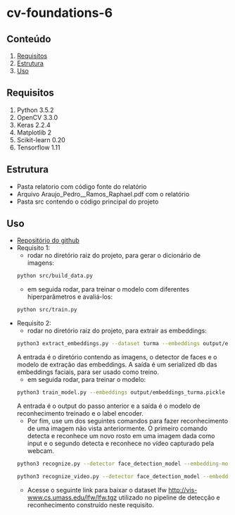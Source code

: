 # cv-foundations-6

## Conteúdo
 1. [Requisitos](#requisitos)
 2. [Estrutura](#estrutura)
 3. [Uso](#uso)

## Requisitos 
1.  Python 3.5.2	
2.  OpenCV 3.3.0
3.  Keras 2.2.4
4.  Matplotlib 2
5.  Scikit-learn 0.20
6.  Tensorflow 1.11

## Estrutura
- Pasta relatorio com código fonte do relatório
- Arquivo Araujo_Pedro__Ramos_Raphael.pdf com o relatório
- Pasta src contendo o código principal do projeto

## Uso
- [Repositório do github](https://github.com/peluz/cv-foundations-6)
- Requisito 1:
	- rodar no diretório raiz do projeto, para gerar o dicionário de imagens:
	```bash
	python src/build_data.py
	```
	- em seguida rodar, para treinar o modelo com diferentes hiperparâmetros e avaliá-los:
	```bash
	python src/train.py
	```
- Requisito 2:
	- rodar no diretório raiz do projeto, para extrair as embeddings:
	```bash
	python3 extract_embeddings.py --dataset turma --embeddings output/embeddings_turma.pickle --detector face_detection_model --embedding-model openface_nn4.small2.v1.t7
	```
	A entrada é o diretório contendo as imagens, o detector de faces e o modelo de extração das embeddings.
	A saída é um serialized db das embeddings faciais, para ser usado como treino.
	- em seguida rodar, para treinar o modelo:
	```bash
	python3 train_model.py --embeddings output/embeddings_turma.pickle --recognizer output/recognizer_turma.pickle --le output/le_turma.pickle
	```
	A entrada é o output do passo anterior e a saída é o modelo de reconhecimento treinado e o label encoder.
	- Por fim, use um dos seguintes comandos para fazer reconhecimento de uma imagem não vista anteriormente. O primeiro comando detecta e reconhece um novo rosto em uma imagem dada como input e o segundo detecta e reconhece no vídeo capturado pela webcam.
	```bash
	python3 recognize.py --detector face_detection_model --embedding-model openface_nn4.small2.v1.t7 --recognizer output/recognizer_turma.pickle --le output/le_turma.pickle --image images/Raphael.jpg
	```
	```bash
	python3 recognize_video.py --detector face_detection_model --embedding-model openface_nn4.small2.v1.t7 --recognizer output/recognizer_turma.pickle --le output/le_turma.pickle
	``` 
	- Acesse o seguinte link para baixar o dataset lfw http://vis-www.cs.umass.edu/lfw/lfw.tgz utilizado no pipeline de detecção e reconhecimento construído neste requisito. 